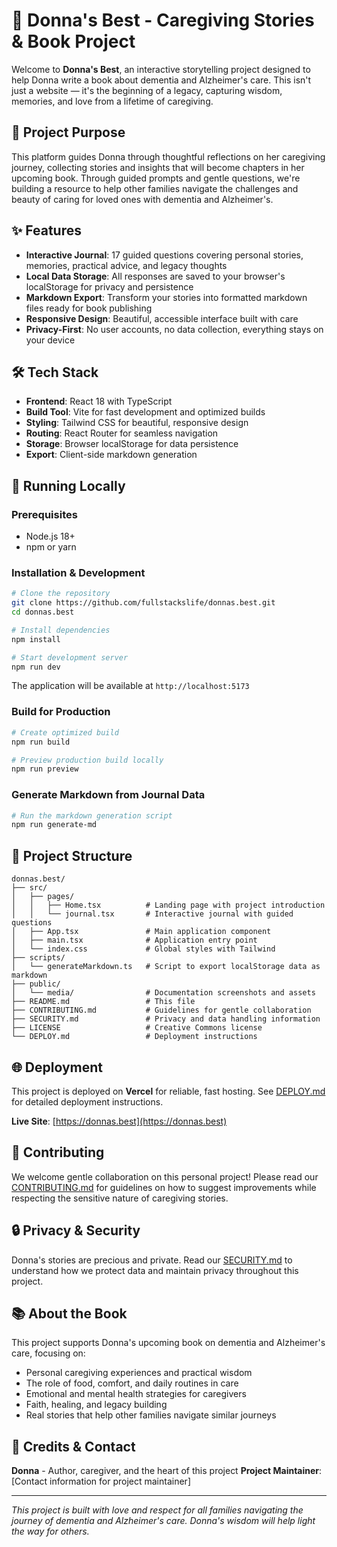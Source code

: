 # 💙 Donna's Best - Caregiving Stories & Book Project

Welcome to **Donna's Best**, an interactive storytelling project designed to help Donna write a book about dementia and Alzheimer's care. This isn't just a website — it's the beginning of a legacy, capturing wisdom, memories, and love from a lifetime of caregiving.

## 🎯 Project Purpose

This platform guides Donna through thoughtful reflections on her caregiving journey, collecting stories and insights that will become chapters in her upcoming book. Through guided prompts and gentle questions, we're building a resource to help other families navigate the challenges and beauty of caring for loved ones with dementia and Alzheimer's.

## ✨ Features

- **Interactive Journal**: 17 guided questions covering personal stories, memories, practical advice, and legacy thoughts
- **Local Data Storage**: All responses are saved to your browser's localStorage for privacy and persistence
- **Markdown Export**: Transform your stories into formatted markdown files ready for book publishing
- **Responsive Design**: Beautiful, accessible interface built with care
- **Privacy-First**: No user accounts, no data collection, everything stays on your device

## 🛠 Tech Stack

- **Frontend**: React 18 with TypeScript
- **Build Tool**: Vite for fast development and optimized builds
- **Styling**: Tailwind CSS for beautiful, responsive design
- **Routing**: React Router for seamless navigation
- **Storage**: Browser localStorage for data persistence
- **Export**: Client-side markdown generation

## 🚀 Running Locally

### Prerequisites
- Node.js 18+ 
- npm or yarn

### Installation & Development

```bash
# Clone the repository
git clone https://github.com/fullstackslife/donnas.best.git
cd donnas.best

# Install dependencies
npm install

# Start development server
npm run dev
```

The application will be available at `http://localhost:5173`

### Build for Production

```bash
# Create optimized build
npm run build

# Preview production build locally
npm run preview
```

### Generate Markdown from Journal Data

```bash
# Run the markdown generation script
npm run generate-md
```

## 📁 Project Structure

```
donnas.best/
├── src/
│   ├── pages/
│   │   ├── Home.tsx          # Landing page with project introduction
│   │   └── journal.tsx       # Interactive journal with guided questions
│   ├── App.tsx               # Main application component
│   ├── main.tsx              # Application entry point
│   └── index.css             # Global styles with Tailwind
├── scripts/
│   └── generateMarkdown.ts   # Script to export localStorage data as markdown
├── public/
│   └── media/                # Documentation screenshots and assets
├── README.md                 # This file
├── CONTRIBUTING.md           # Guidelines for gentle collaboration
├── SECURITY.md               # Privacy and data handling information
├── LICENSE                   # Creative Commons license
└── DEPLOY.md                 # Deployment instructions
```

## 🌐 Deployment

This project is deployed on **Vercel** for reliable, fast hosting. See [DEPLOY.md](./DEPLOY.md) for detailed deployment instructions.

**Live Site**: [https://donnas.best](https://donnas.best)

## 🤝 Contributing

We welcome gentle collaboration on this personal project! Please read our [CONTRIBUTING.md](./CONTRIBUTING.md) for guidelines on how to suggest improvements while respecting the sensitive nature of caregiving stories.

## 🔒 Privacy & Security

Donna's stories are precious and private. Read our [SECURITY.md](./SECURITY.md) to understand how we protect data and maintain privacy throughout this project.

## 📚 About the Book

This project supports Donna's upcoming book on dementia and Alzheimer's care, focusing on:
- Personal caregiving experiences and practical wisdom
- The role of food, comfort, and daily routines in care
- Emotional and mental health strategies for caregivers
- Faith, healing, and legacy building
- Real stories that help other families navigate similar journeys

## 💝 Credits & Contact

**Donna** - Author, caregiver, and the heart of this project
**Project Maintainer**: [Contact information for project maintainer]

---

*This project is built with love and respect for all families navigating the journey of dementia and Alzheimer's care. Donna's wisdom will help light the way for others.*